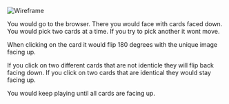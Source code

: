 ![Wireframe](https://docs.google.com/document/d/1NEJirq_1tAGX4bgbZU9lpAQDNczXInBE1Tre5MjBPa0/edit?usp=drive_link)

You would go to the browser. There you would face with cards faced down.
You would pick two cards at a time. If you try to pick another it wont move.

When clicking on the card it would flip 180 degrees with the unique image facing up.

If you click on two different cards that are not identicle they will flip back facing down.
If you click on two cards that are identical they would stay facing up.

You would keep playing until all cards are facing up.